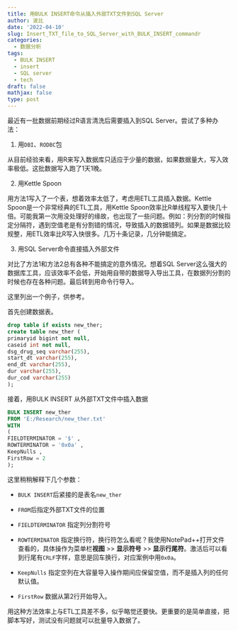 ```yaml
---
title: 用BULK INSERT命令从插入外部TXT文件到SQL Server
author: 波比
date: '2022-04-10'
slug: Insert_TXT_file_to_SQL_Server_with_BULK_INSERT_commandr
categories:
  - 数据分析
tags:
  - BULK INSERT
  - insert
  - SQL server
  - tech
draft: false
mathjax: false
type: post
---
```


最近有一批数据前期经过R语言清洗后需要插入到SQL Server。尝试了多种办法：

 1. 用`DBI`、`RODBC`包
 
从目前经验来看，用R来写入数据库只适应于少量的数据，如果数据量大，写入效率极低。这批数据写入跑了1天1晚。
 
 2. 用Kettle Spoon
 
用方法1写入了一个表，想着效率太低了，考虑用ETL工具插入数据。Kettle Spoon是一个非常经典的ETL工具，用Kettle Spoon效率比R单线程写入要快几十倍。可能我第一次用没处理好的缘故，也出现了一些问题。例如：列分割的时候指定分隔符，遇到空值老是有分割错的情况，导致插入的数据错列。如果是数据比较规整，用ETL效率比R写入快很多。几万十条记录，几分钟能搞定。

3. 用SQL Server命令直接插入外部文件

对比了方法1和方法2总有各种不能搞定的意外情况。想着SQL Server这么强大的数据库工具，应该效率不会低，开始用自带的数据导入导出工具，在数据列分割的时候也存在各种问题。最后转到用命令行导入。

这里列出一个例子，供参考。

首先创建数据表。

```SQL
drop table if exists new_ther;
create table new_ther (
primaryid bigint not null,
caseid int not null,
dsg_drug_seq varchar(255),
start_dt varchar(255),
end_dt varchar(255),
dur varchar(255),
dur_cod varchar(255)
);

```
 
 接着，用BULK INSERT 从外部TXT文件中插入数据
 
 ```SQL
 BULK INSERT new_ther
FROM 'E:/Research/new_ther.txt'
WITH
(
FIELDTERMINATOR = '$' ,
ROWTERMINATOR = '0x0a' ,
KeepNulls ,
FirstRow = 2
);

 ```
 
 这里稍稍解释下几个参数：
 - `BULK INSERT`后紧接的是表名`new_ther`
 
 - `FROM`后指定外部TXT文件的位置
 
 - `FIELDTERMINATOR` 指定列分割符号
 
 - `ROWTERMINATOR` 指定换行符，换行符怎么看呢？我使用NotePad++打开文件查看的，具体操作为菜单栏**视图** >> **显示符号** >> **显示行尾符**。激活后可以看到行尾有`CRLF`字样，意思是回车换行，对应案例中用`0x0a`。
 
 - `KeepNulls` 指定空列在大容量导入操作期间应保留空值，而不是插入列的任何默认值。
 
 - `FirstRow` 数据从第2行开始导入。
 
 
 用这种方法效率上与ETL工具差不多，似乎略觉还要快。更重要的是简单直接，把脚本写好，测试没有问题就可以批量导入数据了。

